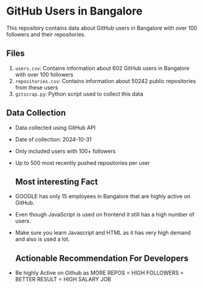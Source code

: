 # GitHub Users in Bangalore

This repository contains data about GitHub users in Bangalore with over 100 followers and their repositories.

## Files

1. `users.csv`: Contains information about 602 GitHub users in Bangalore with over 100 followers
2. `repositories.csv`: Contains information about 50242 public repositories from these users
3. `gitscrap.py`: Python script used to collect this data

## Data Collection

- Data collected using GitHub API
- Date of collection: 2024-10-31
- Only included users with 100+ followers
- Up to 500 most recently pushed repositories per user

  ## Most interesting Fact
- GOOGLE has only 15 employees in Bangalore that are highly active on GitHub.
- Even though JavaScript is used on frontend it still has a high number of users.
- Make sure you learn Javascript and HTML as it has very high demand and also is used a lot.

  ## Actionable Recommendation For Developers
- Be highly Active on Github as MORE REPOS = HIGH FOLLOWERS = BETTER RESULT = HIGH SALARY JOB 
